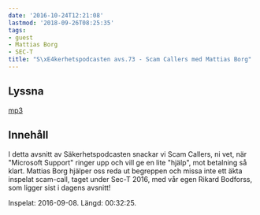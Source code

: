 ```yaml
---
date: '2016-10-24T12:21:08'
lastmod: '2018-09-26T08:25:35'
tags:
- guest
- Mattias Borg
- SEC-T
title: "S\xE4kerhetspodcasten avs.73 - Scam Callers med Mattias Borg"
---
```

## Lyssna

[mp3](http://traffic.libsyn.com/sakerhetspodcasten/Sec-T_0x09_Mattias_Borg_-_SCAM_CALLER_Call_Dropped.mp3)

## Innehåll

I detta avsnitt av Säkerhetspodcasten snackar vi Scam Callers, ni vet, när "Microsoft
Support" ringer upp och vill ge en lite "hjälp", mot betalning så klart. Mattias
Borg hjälper oss reda ut begreppen och missa inte ett äkta inspelat scam-call, taget
under Sec-T 2016, med vår egen Rikard Bodforss, som ligger sist i dagens avsnitt!

Inspelat: 2016-09-08. Längd: 00:32:25.
